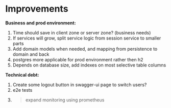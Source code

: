 # Improvements

**Business and prod environment:**

1. Time should save in client zone or server zone? (business needs)
2. If services will grow, split service logic from session service to smaller parts
3. Add domain models when needed, and mapping from persistence to domain and back
4. postgres more applicable for prod environment rather then h2
5. Depends on database size, add indexes on most selective table columns

**Technical debt:**

1. Create some logout button in swagger-ui page to switch users?
2. e2e tests
3. > expand monitoring using prometheus
